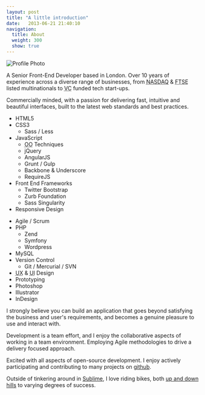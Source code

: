 ```yaml
---
layout: post
title: "A little introduction"
date:   2013-06-21 21:40:10
navigation:
  title: About
  weight: 300
  show: true
---
```



<div class="about__intro">
    <img src="/img/about/avatar-snow-bw.jpg" class="about__photo round" title="Snowman buddy" alt="Profile Photo">
    <p>A Senior Front-End Developer based in London. Over 10 years of experience across a diverse range of businesses, from <abbr title="National Association of Securities Dealer Automated Quotation system">NASDAQ</abbr> &amp; <abbr title="Financial Times Stock Exchange">FTSE</abbr> listed multinationals to <abbr title="Venture Capital">VC</abbr> funded tech start-ups.</p>
    <p>Commercially minded, with a passion for delivering fast, intuitive and beautiful interfaces, built to the latest web standards and best practices.</p>
</div>

<div class="highlight">
    <div class="skills">
        <ul class="skills__set">
            <li>HTML5</li>
            <li>CSS3
                <ul>
                    <li>Sass / Less</li>
                </ul>
            </li>
            <li>JavaScript
                <ul>
                    <li><abbr title="Object-Oriented">OO</abbr> Techniques</li>
                    <li>jQuery</li>
                    <li>AngularJS</li>
                    <li>Grunt / Gulp</li>
                    <li>Backbone &amp; Underscore</li>
                    <li>RequireJS</li>
                </ul>
            </li>
            <li>Front End Frameworks
                <ul>
                    <li>Twitter Bootstrap</li>
                    <li>Zurb Foundation</li>
                    <li>Sass Singularity</li>
                </ul>
            </li>
            <li>Responsive Design</li>
        </ul>
    </div>
    <div class="skills">
        <ul class="skills__set">
            <li>Agile / Scrum</li>
            <li>PHP
                <ul>
                    <li>Zend</li>
                    <li>Symfony</li>
                    <li>Wordpress</li>
                </ul>
            </li>
            <li>MySQL</li>
            <li>Version Control
                <ul>
                    <li>Git / Mercurial / SVN</li>
                </ul>
            </li>
            <li><abbr title="User-Experience">UX</abbr> &amp; <abbr title="User-Interface">UI</abbr> Design</li>
            <li>Prototyping</li>
            <li>Photoshop</li>
            <li>Illustrator</li>
            <li>InDesign</li>
        </ul>
    </div>
</div>

I strongly believe you can build an application that goes beyond satisfying the business and user's requirements, and becomes a genuine pleasure to use and interact with.

Development is a team effort, and I enjoy the collaborative aspects of working in a team environment.  Employing Agile methodologies to drive a delivery focused approach.

Excited with all aspects of open-source development. I enjoy actively participating and contributing to many projects on [github][github].

Outside of tinkering around in [Sublime][sublime], I love riding bikes, both [up and down hills][strava] to varying degrees of success.

[github]: http://www.github.com/oller
[sublime]: http://www.sublimetext.com
[strava]: http://app.strava.com/athletes/707623
